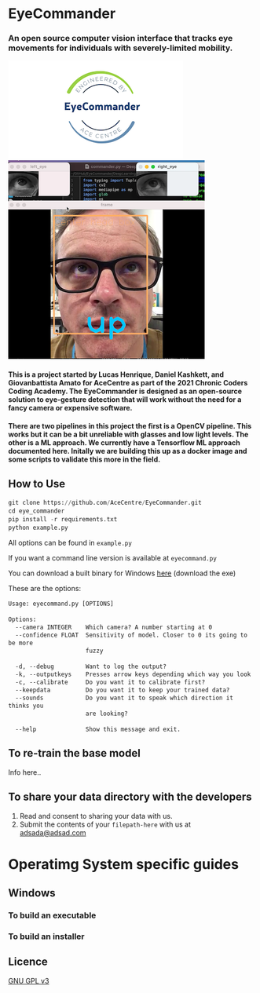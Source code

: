 # EyeCommander
### An open source computer vision interface that tracks eye movements for individuals with severely-limited mobility. 

![Logo](/misc/logo.png)
![Screenshot](/misc/screenshot.png)

#### This is a project started by Lucas Henrique, Daniel Kashkett, and Giovanbattista Amato for AceCentre as part of the 2021 Chronic Coders Coding Academy. The EyeCommander is designed as an open-source solution to eye-gesture detection that will work without the need for a fancy camera or expensive software.

#### There are two pipelines in this project the first is a OpenCV pipeline. This works  but it can be a bit unreliable with glasses and low light levels. The other is a ML approach. We currently have a Tensorflow ML approach documented here. Initally we are building this up as a docker image and some scripts to validate this more in the field. 

## How to Use

```python
git clone https://github.com/AceCentre/EyeCommander.git
cd eye_commander
pip install -r requirements.txt
python example.py
```

All options can be found in `example.py`

If you want a command line version is available at `eyecommand.py`

You can download a built binary for Windows [here](https://github.com/AceCentre/EyeCommander/releases/latest) (download the exe)

These are the options:

```
Usage: eyecommand.py [OPTIONS]

Options:
  --camera INTEGER    Which camera? A number starting at 0
  --confidence FLOAT  Sensitivity of model. Closer to 0 its going to be more
                      fuzzy

  -d, --debug         Want to log the output?
  -k, --outputkeys    Presses arrow keys depending which way you look
  -c, --calibrate     Do you want it to calibrate first?
  --keepdata          Do you want it to keep your trained data?
  --sounds            Do you want it to speak which direction it thinks you
                      are looking?

  --help              Show this message and exit.
```

## To re-train the base model

Info here.. 

## To share your data directory with the developers

1. Read and consent to sharing your data with us. 
2. Submit the contents of your ``filepath-here`` with us at adsada@adsad.com

# Operatimg System specific guides

## Windows 
### To build an executable 

### To build an installer


## Licence

[GNU GPL v3](LICENCE.txt)


